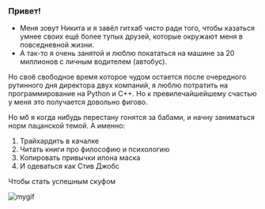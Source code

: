 ### Привет!

- Меня зовут Никита и я завёл гитхаб чисто ради того, чтобы казаться умнее своих ещё более тупых друзей, которые окружают меня в повседневной жизни.
- А так-то я очень занятой и люблю покататься на машине за 20 миллионов с личным водителем (автобус).

Но своё свободное время которое чудом остается после очередного рутинного дня директора двух компаний, я люблю потратить на программирование на Python и C++.
Но к превилечайшейшему счастью у меня это получается довольно фигово.

Но мб я когда нибудь перестану гонятся за бабами, и начну заниматься норм пацанской темой.
А именно:
1. Трайхардить в качалке
2. Читать книги про философию и психологию
3. Копировать привычки илона маска
4. И одеваться как Стив Джобс

Чтобы стать успешным скуфом

![mygif](https://imgur.com/a/ttHLVje)
